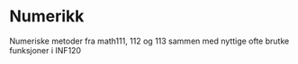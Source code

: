 # Numerikk
Numeriske metoder fra math111, 112 og 113 sammen med nyttige ofte brutke funksjoner i INF120
